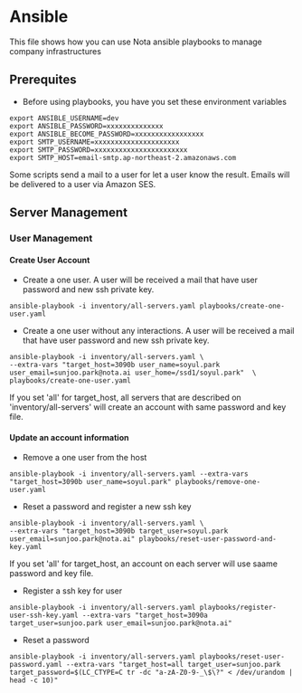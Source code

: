 # Ansible
This file shows how you can use Nota ansible playbooks to manage company infrastructures

## Prerequites
* Before using playbooks, you have you set these environment variables
```shell
export ANSIBLE_USERNAME=dev
export ANSIBLE_PASSWORD=xxxxxxxxxxxxxx
export ANSIBLE_BECOME_PASSWORD=xxxxxxxxxxxxxxxxx
export SMTP_USERNAME=xxxxxxxxxxxxxxxxxxxxx
export SMTP_PASSWORD=xxxxxxxxxxxxxxxxxxxxxxx
export SMTP_HOST=email-smtp.ap-northeast-2.amazonaws.com
```
Some scripts send a mail to a user for let a user know the result. Emails will be delivered to a user via Amazon SES.
## Server Management
### User Management
#### Create User Account
* Create a one user. A user will be received a mail that have user password and new ssh private key.
```shell
ansible-playbook -i inventory/all-servers.yaml playbooks/create-one-user.yaml
```
* Create a one user without any interactions.  A user will be received a mail that have user password and new ssh private key. 
```shell
ansible-playbook -i inventory/all-servers.yaml \
--extra-vars "target_host=3090b user_name=soyul.park user_email=sunjoo.park@nota.ai user_home=/ssd1/soyul.park"  \
playbooks/create-one-user.yaml
```
If you set 'all' for target_host, all servers that are described on 'inventory/all-servers' will create an account with same password and key file.
#### Update an account information
* Remove a one user from the host
```shell
ansible-playbook -i inventory/all-servers.yaml --extra-vars "target_host=3090b user_name=soyul.park" playbooks/remove-one-user.yaml
```
* Reset a password and register a new ssh key
```shell
ansible-playbook -i inventory/all-servers.yaml \
--extra-vars "target_host=3090b target_user=soyul.park user_email=sunjoo.park@nota.ai" playbooks/reset-user-password-and-key.yaml
```
If you set 'all' for target_host, an account on each server will use saame password and key file.
* Register a ssh key for user
```shell
ansible-playbook -i inventory/all-servers.yaml playbooks/register-user-ssh-key.yaml --extra-vars "target_host=3090a target_user=sunjoo.park user_email=sunjoo.park@nota.ai"
```
* Reset a password
```shell
ansible-playbook -i inventory/all-servers.yaml playbooks/reset-user-password.yaml --extra-vars "target_host=all target_user=sunjoo.park target_password=$(LC_CTYPE=C tr -dc "a-zA-Z0-9-_\$\?" < /dev/urandom | head -c 10)"
```

